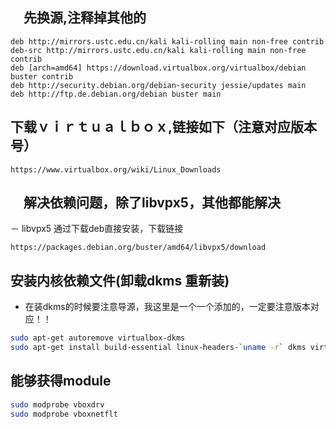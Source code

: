 ## 　先换源,注释掉其他的
```ｂａｓh
deb http://mirrors.ustc.edu.cn/kali kali-rolling main non-free contrib
deb-src http://mirrors.ustc.edu.cn/kali kali-rolling main non-free contrib
deb [arch=amd64] https://download.virtualbox.org/virtualbox/debian buster contrib
deb http://security.debian.org/debian-security jessie/updates main 
deb http://ftp.de.debian.org/debian buster main 

```

## 下载ｖｉｒｔｕａｌｂｏｘ,链接如下（注意对应版本号）

```ｂｓａｈ
https://www.virtualbox.org/wiki/Linux_Downloads
```

## 　解决依赖问题，除了libvpx5，其他都能解决
－ libvpx5 通过下载deb直接安装，下载链接
```ｂａｓｈ
https://packages.debian.org/buster/amd64/libvpx5/download
```

## 安装内核依赖文件(卸载dkms 重新装)
-  在装dkms的时候要注意导源，我这里是一个一个添加的，一定要注意版本对应！！

```bash
sudo apt-get autoremove virtualbox-dkms
sudo apt-get install build-essential linux-headers-`uname -r` dkms virtualbox-dkms
```

## 能够获得module

```bash
sudo modprobe vboxdrv
sudo modprobe vboxnetflt
```
